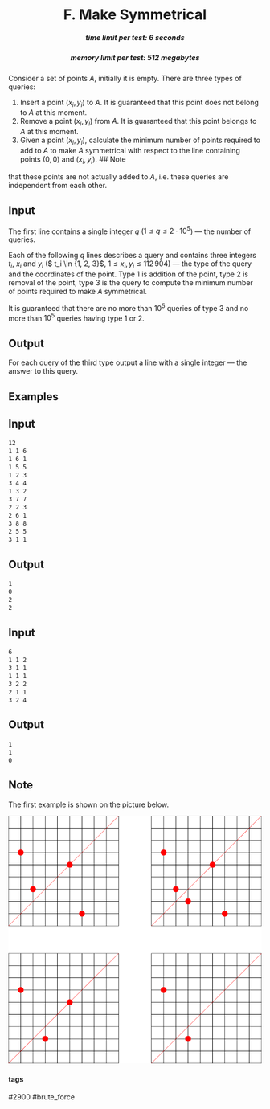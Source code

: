 <h1 style='text-align: center;'> F. Make Symmetrical</h1>

<h5 style='text-align: center;'>time limit per test: 6 seconds</h5>
<h5 style='text-align: center;'>memory limit per test: 512 megabytes</h5>

Consider a set of points $A$, initially it is empty. There are three types of queries: 

1. Insert a point $(x_i, y_i)$ to $A$. It is guaranteed that this point does not belong to $A$ at this moment.
2. Remove a point $(x_i, y_i)$ from $A$. It is guaranteed that this point belongs to $A$ at this moment.
3. Given a point $(x_i, y_i)$, calculate the minimum number of points required to add to $A$ to make $A$ symmetrical with respect to the line containing points $(0, 0)$ and $(x_i, y_i)$. ## Note

 that these points are not actually added to $A$, i.e. these queries are independent from each other.
## Input

The first line contains a single integer $q$ ($1 \le q \le 2 \cdot 10^5$) — the number of queries.

Each of the following $q$ lines describes a query and contains three integers $t_i$, $x_i$ and $y_i$ ($ t_i \in \{1, 2, 3\}$, $1 \le x_i, y_i \le 112\,904$) — the type of the query and the coordinates of the point. Type $1$ is addition of the point, type $2$ is removal of the point, type $3$ is the query to compute the minimum number of points required to make $A$ symmetrical. 

It is guaranteed that there are no more than $10^5$ queries of type $3$ and no more than $10^5$ queries having type $1$ or $2$.

## Output

For each query of the third type output a line with a single integer — the answer to this query.

## Examples

## Input


```
12  
1 1 6  
1 6 1  
1 5 5  
1 2 3  
3 4 4  
1 3 2  
3 7 7  
2 2 3  
2 6 1  
3 8 8  
2 5 5  
3 1 1  

```
## Output


```
1  
0  
2  
2  

```
## Input


```
6  
1 1 2  
3 1 1  
1 1 1  
3 2 2  
2 1 1  
3 2 4  

```
## Output


```
1  
1  
0  

```
## Note

The first example is shown on the picture below.

 ![](images/21d58439c805c69a7bc018e6489609bb6b9f779c.png) 

#### tags 

#2900 #brute_force 